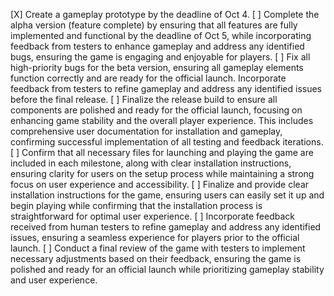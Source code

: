 [X] Create a gameplay prototype by the deadline of Oct 4.
[ ] Complete the alpha version (feature complete) by ensuring that all features are fully implemented and functional by the deadline of Oct 5, while incorporating feedback from testers to enhance gameplay and address any identified bugs, ensuring the game is engaging and enjoyable for players.
[ ] Fix all high-priority bugs for the beta version, ensuring all gameplay elements function correctly and are ready for the official launch. Incorporate feedback from testers to refine gameplay and address any identified issues before the final release.
[ ] Finalize the release build to ensure all components are polished and ready for the official launch, focusing on enhancing game stability and the overall player experience. This includes comprehensive user documentation for installation and gameplay, confirming successful implementation of all testing and feedback iterations.
[ ] Confirm that all necessary files for launching and playing the game are included in each milestone, along with clear installation instructions, ensuring clarity for users on the setup process while maintaining a strong focus on user experience and accessibility.
[ ] Finalize and provide clear installation instructions for the game, ensuring users can easily set it up and begin playing while confirming that the installation process is straightforward for optimal user experience.
[ ] Incorporate feedback received from human testers to refine gameplay and address any identified issues, ensuring a seamless experience for players prior to the official launch.
[ ] Conduct a final review of the game with testers to implement necessary adjustments based on their feedback, ensuring the game is polished and ready for an official launch while prioritizing gameplay stability and user experience.